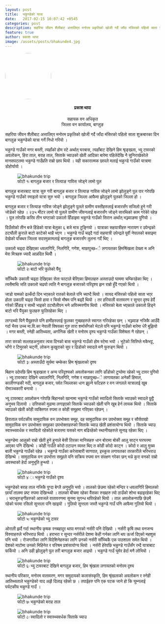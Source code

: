 ```yaml
---
layout: post
title:  भकुण्डेको यात्रा
date:   2017-02-15 10:07:42 +0545
categories: post
description: सहरिया जीवन शैलीबाट अत्तालिएर मनोरम प्रकृतिको खोजी गर्दै जाँदा मंसिरको पहिलो साता शुक्रबारका दिन बागलुङ भकुण्डेको यात्रा गर्ने निधो गरियो । भकुण्डे गाउँको मगर बस्ती, त्यहाँको होम स्टे अर्थात् घरबास, त्यहाँबाट देखिने हिम श्रृङ्खला, भ्यु टावरको अवलोकन, हिरा ताल, बराह ताल, सिताके च्याउको खेती आदिका बारेमा  पहिलेदेखि नै सुनिराखेकोले मानसपटलमा भकुण्डे गाउँप्रति राम्रो छाप थियो । यही सकारात्मक छापले मलाई भकुन्डे गाउँको यात्रामा डोहो¥यायो ।  ...| Galkot News, Khabar, Information
feature: true
author: प्रकाश थापा
image: /assets/posts/bhakunde4.jpg
---
```



<div class="auth"><img src="/assets/posts/prakashb.jpg" height="150px;" width="150px;" style="border-radius: 50%;"> <h4 align="center">प्रकाश थापा</h4><p align="center" style="font-size: 14px" > सहायक वन अधिकृत<br>
जिल्ला वन कार्यालय, बाग्लुङ</p></div>
सहरिया जीवन शैलीबाट अत्तालिएर मनोरम प्रकृतिको खोजी गर्दै जाँदा मंसिरको पहिलो साता शुक्रबारका दिन बागलुङ भकुण्डेको यात्रा गर्ने निधो गरियो । 

भकुण्डे गाउँको मगर बस्ती, त्यहाँको होम स्टे अर्थात् घरबास, त्यहाँबाट देखिने हिम श्रृङ्खला, भ्यु टावरको अवलोकन, हिरा ताल, बराह ताल, सिताके च्याउको खेती आदिका बारेमा  पहिलेदेखि नै सुनिराखेकोले मानसपटलमा भकुण्डे गाउँप्रति राम्रो छाप थियो । यही सकारात्मक छापले मलाई भकुन्डे गाउँको यात्रामा डोहोर्यायो । 

<figure><img src="/assets/posts/bhakunde1.jpg" alt="bhakunde trip"><figcaption>फोटो १ः बागलुङ बजार र तित्याङ गाविस जोड्ने लामो पुल</figcaption></figure>

बागलुङ बजारबाट यात्रा सुरु गरी बागलुङ बजार र तित्याङ गाविस जोड्ने लामो झोलुङ्गे पुल पार गरेपछि भकुण्डे गाउँको रमाइलो यात्रा सुरु भयो । बागलुङ जिल्ला आफैमा झोलुङ्गे पुलको जिल्ला हो । 

बागलुङ बजार र तित्याङ गाविस जोड्ने झोलुङ्गे पुलले ग्रामीण वस्तीहरुलाई बजारसँग सजिलो हुने गरी जोडेको रहेछ । २३५ मीटर लामो यो पुलले ग्रामीण जीवनलाई बजारसँग जोड्ने सारथिको काम गरेकोे रहेछ । पुल तरेपछि करिव तीन घण्टाको उकालो हिँडाइमा भकुण्डे गाउँको सिरान अर्थात् भञ्ज्याङमा पुगियो । 

दिउँसोको तीन बजे हिंडेको यात्रा बेलुका ६ बजे मात्र टुङ्गियो । यात्राका सहयात्रीहरु नारायण र उपेन्द्रको ठट्यौली कुराले बाटो काटेको थाहै भएन । भकुण्डे गाउँ चढ्दै गर्दा सहयात्री उपेन्द्रले पूर्वी नेपालको बसाइमा देखेको पाँचथर जिल्ला सदरमुकामलाई बागलुङ बजारसँग तुलना गर्दै थिए ।

उकालो चढ्दा देखिएका धवलागिरि, निलगिरि, गणेश, माछापुच्छ«े लगायतका हिमश्रिंखला देख्ता म अनि मेरा मित्रहरु ज्यादै आन्नदित थियौँ । 

<figure><img src="/assets/posts/bhakunde2.jpg" alt="bhakunde trip"><figcaption>फोटो २ः बाटो भरि फुलेको पैंयु</figcaption></figure>

साँच्चिकै उकाली चढ्दा देखिएका सेता फाटाले बेरिएका हिमालहरु अस्ताउदो घाममा चम्किरहेका थिए । त्यसैमाथि जति उकालो चढ्यो त्यति नै बागलुङ बजारको परिदृश्य झन राम्रो हुँदै गएको थियो । 

जाडो यामको ढल्कँदो दिन भएकाले रातको बेलाले पनि च्याप्दै थियो । सायद मंसिरको पहिलो साता भएर होला उकाली चढ्दा चिसो हावा र चिसो मौषम पनि बढ्दै थियो । तर हरियाली वातावरण र सुन्दर दृश्य हेर्दै गरेको हिँडाइ र साथी भाइको ठट्यौलीपन भने अविस्मरणीय थियो । मंसिरको बेला भएकाले उकालो हिड्ने बाटो भरि पैंयुका फुलहरु फुलिरहेका थिए ।

लाग्दथ्यो यिनै पैंयुहरुले पनि हामीहरुलाई फुलका गुच्छाहरुले स्वागत गरिरहेका छन् । भञ्ज्याङ नजिकै आउँदै गर्दा भैरव उच्च मा.वि.का नेपाली विषयका गुरु तारा शर्मासँगको भेटले पनि भकुण्डे गाउँको बारेमा धेरै बुझियो । मगर बस्ती, स्नेही आतिथ्यता, अर्गानिक खेती र मनोरम दृश्य भकुण्डे गाउँका विशेषता नै रहेछन् ।

तारा सरको सल्लाहअनुसार त्यस दिनको बास भकुण्डे गाउँको होम स्टेमा भयो । भुटेको सिरिम्ले मकैभट्ट, भाँगो र टिमुरको चट्नी, लोकन कुखुराको सुप र ढिडोको स्वादले मनै फुरुङ्ग थियो ।

<figure><img src="/assets/posts/bhakunde3.jpg" alt="bhakunde trip"><figcaption>फोटो ३ः अस्ताउँदो सुर्यमा चम्केका हिम श्रृंखलाको दृश्य</figcaption></figure>

बिहान उठेपछि हिम श्रृङ्खला र अन्य परिदृश्यको अवलोकनका लागि डाँडोको टुप्पोमा रहेको भ्यु टावर पुगियो । भ्यु टावरबाट देखिने धवालागिरि, निलगिरि, गणेश र माछापुच्छ«े लागायतका अनेकौं हिमाल, कालीगण्डकी नदी, बागलुङ बजार, पर्वत जिल्लाका धान झुल्ने फाँटहरु र वन जंगलले यात्रालाई खुब रोमाञ्चकारी बनायो । 

भ्यु टावरबाट अवलोकन गरेपछि बिहानको खानामा भकुण्डे गाउँको स्वादिलो सिताके च्याउको स्वादले छुट्टै अनुभव दिलायो । उत्तिसको मुढामा लगाइएको सिताके च्याउको खेती पनि खुब हेर्न लायक थियो । सिताके च्याउको खेती कोही व्यक्तिगत रुपमा त कोही समूहमा गरिएका रहेछन् ।

हिराताल पर्यटकीय सामुदायिक वन उपभोक्ता समूह, दह सामुदायिक वन उपभोक्ता समूह र सौर्यपाखो सामुदायिक वन उपभोक्ता समुहका उपभोक्ताहरुको सिताके च्याउ खेती प्रशंसायोग्य थियो । सिताके च्याउ स्वास्थ्यवर्धक र स्वादिलो रहेकोले बजारमा यसको माग बढिरहेको स्थानीयहरुले सुनाइ रहेका थिए । 

भकुण्डेमा आलुको राम्रो खेती हुने हुनाले बेसी तिरका मानिसहरु धान बोरामा बोकी आलु साट्न घरघरमा आएका पनि देखिन्थे । कोही गाउँले कोदो ठटाउन व्यस्त थिए त कोही कोदो काट्न । कोदो र आलु मुख्य बाली भकुण्डे गाउँको रहेछ । भकुण्डे गाउँका करेसाबारी सागपात, इस्कुस लगायतका तरकारीले भरिभराउ देखिन्थे । सामुदायिक वन उपभोत्ता समूहले पनि सक्रिय रुपमा वन संरक्षण गरेका छन् भन्ने कुरा वनको राम्रो अवस्थाको हेर्दा अनुभूति हुन्थ्यो । 


<figure><img src="/assets/posts/bhakunde4.jpg" alt="bhakunde trip"><figcaption>फोटो ४ ः भकुण्डे गाउँको दृश्य</figcaption></figure>

भकुण्डेको बराह ताल नजिकै पुग्दा बेग्लै अनुभुति भयो । तालको छेउमा रहेको मन्दिर र धवलागिरि हिमालको छायाँ तालमा प्रष्ट रुपमा देखिन्थ्यो । तालको बीचमा रहेका वैंसका रुखहरु त्यो ठाउँको शोभा बढाइरहेका थिए । चराचुरुङ्गीहरुको आवजले वातावरणमा सुनमा सुगन्ध थपिरहेको थियो । ताल अवलोकनपछि छेउमै रहेको घरमा रसिलो सुन्तला पनि खाइयो । गुलियो सुन्तला जस्तै भकुण्डे गाउँ पनि आफैमा गुलियो थियो । 

<figure><img src="/assets/posts/bhakunde5.jpg" alt="bhakunde trip"><figcaption>फोटो ५ः भकुण्डेको भ्यु टावर</figcaption></figure>

ओराली झर्दै गर्दा स्थानीय कृषक रनबहादुर थापा मगरको नर्सरी पनि देखियो । नर्सरी कृषि तथा वनजन्य विरुवाहरुले  भरिभराउ थियो । हराभरा र सुन्दर नर्सरीले देशमा केही गर्नका लागि थप ऊर्जा दिएको महशुस पनि भयो । रोजगारीका लागि विदेशिनेहरुका लागि उनको नर्सरी साँच्चिकै एक पाठशाला समेत थियो । देशको माटोमा उनको मिहिनेत र परिश्रम प्रशंसायोग्य  थियो । नर्सरी हेरेपछि भकुण्डे गाउँसँग रम्दै यात्राबाट फर्कियो । अनि उही झोलुङ्गे पुल तरी बागलुङ बजार आइयो । भकुण्डे गाउँ घुमेर हेर्दा मनै लोभियो । 

<figure><img src="/assets/posts/bhakunde6.jpg" alt="bhakunde trip"><figcaption>फोटो ६ः भ्यु टावरबाट देखिने बागलुङ बजार, हिम श्रृंखला लगायतको मनोरम दृश्य</figcaption></figure>

स्थानीय परिकार, मनोरम वातावरण, मगर समुदायको कलासंस्कृति, हिम श्रृंखलाको अवलोकन र स्नेही आतिथ्यताले भकुण्डेको याद अझै दिलाइ रहेको छ । तपाईहरु पनि एक पटक जाने हो कि घुम्नलाई पर्यटकीय भकुण्डे गाउँ ।
<figure><img src="/assets/posts/bhakunde7.jpg" alt="bhakunde trip"><figcaption>फोटो ७ः भकुण्डेको बराह ताल</figcaption></figure>

<figure><img src="/assets/posts/bhakunde8.jpg" alt="bhakunde trip"><figcaption>फोटो ८ः स्वादिलो र स्वास्थ्यवर्धक सिताके च्याउ</figcaption></figure>


